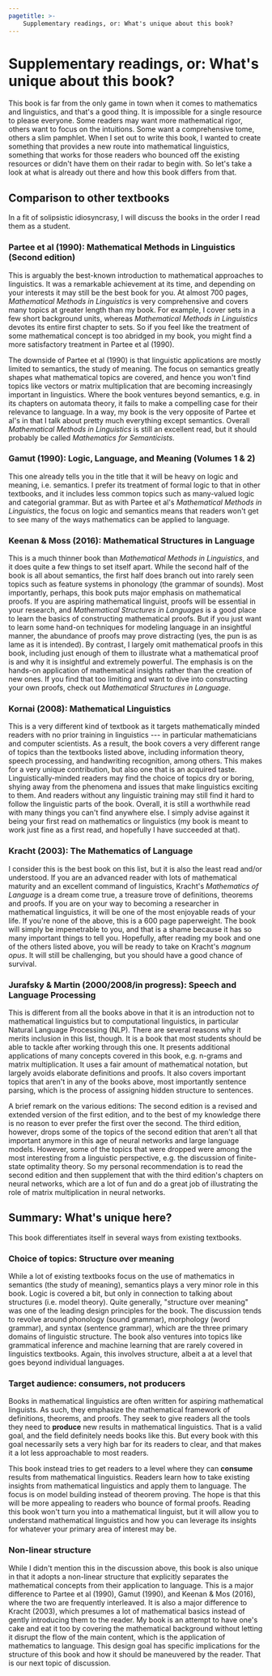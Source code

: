 ```yaml
---
pagetitle: >-
    Supplementary readings, or: What's unique about this book?
---
```


# Supplementary readings, or: What's unique about this book?

This book is far from the only game in town when it comes to mathematics and linguistics, and that's a good thing.
It is impossible for a single resource to please everyone.
Some readers may want more mathematical rigor, others want to focus on the intuitions.
Some want a comprehensive tome, others a slim pamphlet.
When I set out to write this book, I wanted to create something that provides a new route into mathematical linguistics, something that works for those readers who bounced off the existing resources or didn't have them on their radar to begin with.
So let's take a look at what is already out there and how this book differs from that.

## Comparison to other textbooks

In a fit of solipsistic idiosyncrasy, I will discuss the books in the order I read them as a student.

### Partee et al (1990): Mathematical Methods in Linguistics (Second edition)

This is arguably the best-known introduction to mathematical approaches to linguistics.
It was a remarkable achievement at its time, and depending on your interests it may still be the best book for you.
At almost 700 pages, *Mathematical Methods in Linguistics* is very comprehensive and covers many topics at greater length than my book.
For example, I cover sets in a few short background units, whereas *Mathematical Methods in Linguistics* devotes its entire first chapter to sets.
So if you feel like the treatment of some mathematical concept is too abridged in my book, you might find a more satisfactory treatment in Partee et al (1990).

The downside of Partee et al (1990) is that linguistic applications are mostly limited to semantics, the study of meaning.
The focus on semantics greatly shapes what mathematical topics are covered, and hence you won't find topics like vectors or matrix multiplication that are becoming increasingly important in linguistics.
Where the book ventures beyond semantics, e.g. in its chapters on automata theory, it fails to make a compelling case for their relevance to language.
In a way, my book is the very opposite of Partee et al's in that I talk about pretty much everything except semantics.
Overall *Mathematical Methods in Linguistics* is still an excellent read, but it should probably be called *Mathematics for Semanticists*.

### Gamut (1990): Logic, Language, and Meaning (Volumes 1 & 2)

This one already tells you in the title that it will be heavy on logic and meaning, i.e. semantics.
I prefer its treatment of formal logic to that in other textbooks, and it includes less common topics such as many-valued logic and categorial grammar.
But as with Partee et al's *Mathematical Methods in Linguistics*, the focus on logic and semantics means that readers won't get to see many of the ways mathematics can be applied to language.

### Keenan & Moss (2016): Mathematical Structures in Language

This is a much thinner book than *Mathematical Methods in Linguistics*, and it does quite a few things to set itself apart.
While the second half of the book is all about semantics, the first half does branch out into rarely seen topics such as feature systems in phonology (the grammar of sounds).
Most importantly, perhaps, this book puts major emphasis on mathematical proofs.
If you are aspiring mathematical linguist, proofs will be essential in your research, and *Mathematical Structures in Languages* is a good place to learn the basics of constructing mathematical proofs.
But if you just want to learn some hand-on techniques for modeling language in an insightful manner, the abundance of proofs may prove distracting (yes, the pun is as lame as it is intended).
By contrast, I largely omit mathematical proofs in this book, including just enough of them to illustrate what a mathematical proof is and why it is insightful and extremely powerful.
The emphasis is on the hands-on application of mathematical insights rather than the creation of new ones.
If you find that too limiting and want to dive into constructing your own proofs, check out *Mathematical Structures in Language*.

### Kornai (2008): Mathematical Linguistics

This is a very different kind of textbook as it targets mathematically minded readers with no prior training in linguistics --- in particular mathematicians and computer scientists.
As a result, the book covers a very different range of topics than the textbooks listed above, including information theory, speech processing, and handwriting recognition, among others.
This makes for a very unique contribution, but also one that is an acquired taste.
Linguistically-minded readers may find the choice of topics dry or boring, shying away from the phenomena and issues that make linguistics exciting to them.
And readers without any linguistic training may still find it hard to follow the linguistic parts of the book.
Overall, it is still a worthwhile read with many things you can't find anywhere else.
I simply advise against it being your first read on mathematics or linguistics (my book is meant to work just fine as a first read, and hopefully I have succeeded at that).

### Kracht (2003): The Mathematics of Language

I consider this is the best book on this list, but it is also the least read and/or understood.
If you are an advanced reader with lots of mathematical maturity and an excellent command of linguistics, Kracht's *Mathematics of Language* is a dream come true, a treasure trove of definitions, theorems and proofs.
If you are on your way to becoming a researcher in mathematical linguistics, it will be one of the most enjoyable reads of your life.
If you're none of the above, this is a 600 page paperweight.
The book will simply be impenetrable to you, and that is a shame because it has so many important things to tell you.
Hopefully, after reading my book and one of the others listed above, you will be ready to take on Kracht's *magnum opus*.
It will still be challenging, but you should have a good chance of survival.

### Jurafsky & Martin (2000/2008/in progress): Speech and Language Processing

This is different from all the books above in that it is an introduction not to mathematical linguistics but to computational linguistics, in particular Natural Language Processing (NLP).
There are several reasons why it merits inclusion in this list, though.
It is a book that most students should be able to tackle after working through this one.
It presents additional applications of many concepts covered in this book, e.g. n-grams and matrix multiplication.
It uses a fair amount of mathematical notation, but largely avoids elaborate definitions and proofs.
It also covers important topics that aren't in any of the books above, most importantly sentence parsing, which is the process of assigning hidden structure to sentences.

A brief remark on the various editions:
The second edition is a revised and extended version of the first edition, and to the best of my knowledge there is no reason to ever prefer the first over the second.
The third edition, however, drops some of the topics of the second edition that aren't all that important anymore in this age of neural networks and large language models.
However, some of the topics that were dropped were among the most interesting from a linguistic perspective, e.g. the discussion of finite-state optimality theory.
So my personal recommendation is to read the second edition and then supplement that with the third edition's chapters on neural networks, which are a lot of fun and do a great job of illustrating the role of matrix multiplication in neural networks.

## Summary: What's unique here?

This book differentiates itself in several ways from existing textbooks.

### Choice of topics: Structure over meaning

While a lot of existing textbooks focus on the use of mathematics in semantics (the study of meaning), semantics plays a very minor role in this book.
Logic is covered a bit, but only in connection to talking about structures (i.e. model theory).
Quite generally, "structure over meaning" was one of the leading design principles for the book.
The discussion tends to revolve around phonology (sound grammar), morphology (word grammar), and syntax (sentence grammar), which are the three primary domains of linguistic structure.
The book also ventures into topics like grammatical inference and machine learning that are rarely covered in linguistics textbooks.
Again, this involves structure, albeit a at a level that goes beyond individual languages.

### Target audience: consumers, not producers

Books in mathematical linguistics are often written for aspiring mathematical linguists.
As such, they emphasize the mathematical framework of definitions, theorems, and proofs.
They seek to give readers all the tools they need to **produce** new results in mathematical linguistics.
That is a valid goal, and the field definitely needs books like this.
But every book with this goal necessarily sets a very high bar for its readers to clear, and that makes it a lot less approachable to most readers.

This book instead tries to get readers to a level where they can **consume** results from mathematical linguistics.
Readers learn how to take existing insights from mathematical linguistics and apply them to language. 
The focus is on model building instead of theorem proving.
The hope is that this will be more appealing to readers who bounce of formal proofs.
Reading this book won't turn you into a mathematical linguist, but it will allow you to understand mathematical linguistics and how you can leverage its insights for whatever your primary area of interest may be.

### Non-linear structure

While I didn't mention this in the discussion above, this book is also unique in that it adopts a non-linear structure that explicitly separates the mathematical concepts from their application to language.
This is a major difference to Partee et al (1990), Gamut (1990), and Keenan & Mos (2016), where the two are frequently interleaved.
It is also a major difference to Kracht (2003), which presumes a lot of mathematical basics instead of gently introducing them to the reader.
My book is an attempt to have one's cake and eat it too by covering the mathematical background without letting it disrupt the flow of the main content, which is the application of mathematics to language.
This design goal has specific implications for the structure of this book and how it should be maneuvered by the reader. 
That is our next topic of discussion.
